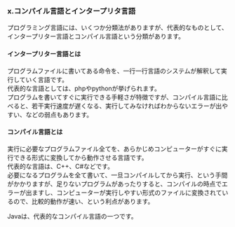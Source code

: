 
### x.コンパイル言語とインタープリタ言語
プログラミング言語には、いくつか分類法がありますが、代表的なものとして、インタープリター言語とコンパイル言語という分類があります。

#### インタープリター言語とは
プログラムファイルに書いてある命令を、一行一行言語のシステムが解釈して実行していく言語です。</br>
代表的な言語としては、phpやpythonが挙げられます。</br>
プログラムを書いてすぐに実行できる手軽さが特徴ですが、コンパイル言語に比べると、若干実行速度が遅くなる、実行してみなければわからないエラーが出やすい、などの弱点もあります。

#### コンパイル言語とは
実行に必要なプログラムファイル全てを、あらかじめコンピューターがすぐに実行できる形式に変換してから動作させる言語です。</br>
代表的な言語は、C++、C#などです。</br>
必要になるプログラムを全て書いて、一旦コンパイルしてから実行、という手間がかかりますが、足りないプログラムがあったりすると、コンパイルの時点でエラーが出ますし、コンピューターが実行しやすい形式のファイルに変換されているので、比較的動作が速い、という利点があります。</br>

Javaは、代表的なコンパイル言語の一つです。
